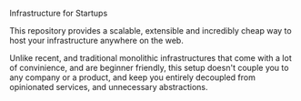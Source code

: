 Infrastructure for Startups

This repository provides a scalable, extensible and incredibly cheap way to host your infrastructure anywhere on the web.

Unlike recent, and traditional monolithic infrastructures that come with a lot of convinience, and are beginner friendly,
this setup doesn't couple you to any company or a product, and keep you entirely decoupled from opinionated services,
and unnecessary abstractions. 

<!--

**Here are some ideas to get you started:**

🙋‍♀️ A short introduction - what is your organization all about?
🌈 Contribution guidelines - how can the community get involved?
👩‍💻 Useful resources - where can the community find your docs? Is there anything else the community should know?
🍿 Fun facts - what does your team eat for breakfast?
🧙 Remember, you can do mighty things with the power of [Markdown](https://docs.github.com/github/writing-on-github/getting-started-with-writing-and-formatting-on-github/basic-writing-and-formatting-syntax)
-->
